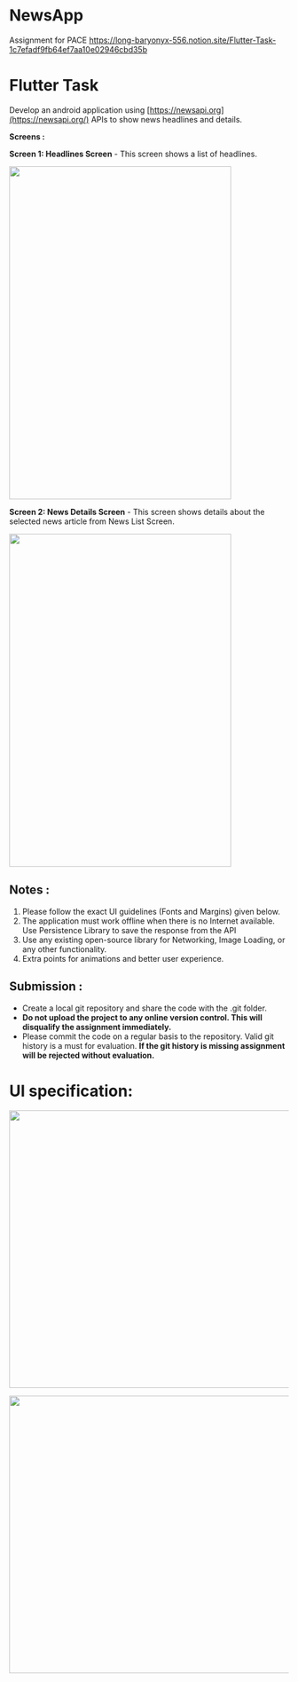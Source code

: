 # NewsApp
Assignment for PACE  https://long-baryonyx-556.notion.site/Flutter-Task-1c7efadf9fb64ef7aa10e02946cbd35b
# Flutter Task

Develop an android application using [https://newsapi.org](https://newsapi.org/) APIs to show news headlines and details.

**Screens :**

**Screen 1: Headlines Screen** - This screen shows a list of headlines.

<img src="https://user-images.githubusercontent.com/54468833/214315628-bca7eec9-f2ec-4fae-a365-66e5e738c47e.png"     
width="400" height="600">

**Screen 2: News Details Screen** - This screen shows details about the selected news article from News List Screen.

<img src="https://user-images.githubusercontent.com/54468833/214316523-d1ba1d09-86c0-4427-997a-6aaae753d2fe.png"     
width="400" height="600">

## Notes :

1. Please follow the exact UI guidelines (Fonts and Margins) given below.
2. The application must work offline when there is no Internet available. Use  Persistence Library to save the response from the API 
3. Use any existing open-source library for Networking, Image Loading, or any other functionality.
4. Extra points for animations and better user experience.

## Submission :

- Create a local git repository and share the code with the .git folder.
- **Do not upload the project to any online version control. This will disqualify the assignment immediately.**
- Please commit the code on a regular basis to the repository. Valid git history is a must for evaluation. **If the git history is missing assignment will be rejected without evaluation.**

# UI specification:

<img src="https://user-images.githubusercontent.com/54468833/214317154-a8f959bc-d91e-4e6f-a8c9-ae1db80747a0.png"     
width="800" height="500">


<img src="https://user-images.githubusercontent.com/54468833/214317578-1017a908-5aed-4e3b-8dc6-5a45575629c5.png"     
width="800" height="500">

